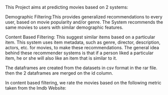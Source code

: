 This Project aims at predicting movies based on 2 systems:

Demographic Filtering:This provides generalized recommendations to every user, based on movie popularity and/or genre.
The System recommends the same movies to users with similar demographic features.

Content Based Filtering: This suggest similar items based on a particular item. 
This system uses item metadata, such as genre, director, description, actors, etc. for movies, to make these recommendations.
The general idea behind these recommender systems is that if a person liked a particular item, he or she will also like an item that is similar to it.

The dataframes are created from the datasets in csv format in the rar file. then the 2 dataframes are merged on the id column.

In content based filtering, we rate the movies based on the following metric taken from the Imdb Website:

